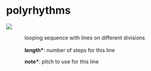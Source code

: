 
<a name=polyrhythms></a><br>
# <b>polyrhythms</b>
<img src="https://www.bespokesynth.com/docs/screenshots/polyrhythms.png"><br>
<div style="display:inline-block;margin-left:50px;">
looping sequence with lines on different divisions<br/><br/>
<b>length*</b>: number of steps for this line<br>

<b>note*</b>: pitch to use for this line<br>
